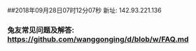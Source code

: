 ##2018年09月28日07时12分07秒 新址: 142.93.221.136
### 兔友常见问题及解答: https://github.com/wanggonging/d/blob/w/FAQ.md
